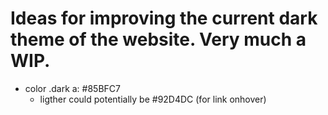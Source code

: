# Ideas for improving the current dark theme of the website. Very much a WIP.

- color .dark a: #85BFC7
  - ligther could potentially be #92D4DC (for link onhover)


